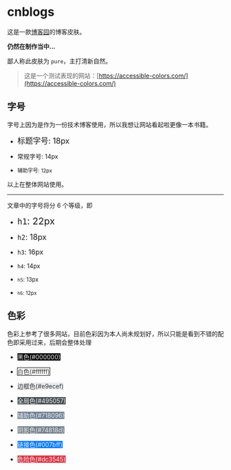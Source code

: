# cnblogs

这是一款[博客园](https://www.cnblogs.com/)的博客皮肤。

**仍然在制作当中...**

鄙人称此皮肤为 `pure`，主打清新自然。

> 这是一个测试表现的网站：[https://accessible-colors.com/](https://accessible-colors.com/)


## 字号

字号上因为是作为一份技术博客使用，所以我想让网站看起啦更像一本书籍。

- <span style="font-size: 18px">标题字号: 18px</span>

- <span style="font-size: 14px">常规字号: 14px</span>

- <span style="font-size: 12px">辅助字号: 12px</span>

以上在整体网站使用。

---

文章中的字号将分 6 个等级，即 

- <span style="font-size: 22px">`h1`: 22px</span>

- <span style="font-size: 18px">`h2`: 18px</span>

- <span style="font-size: 16px">`h3`: 16px</span>

- <span style="font-size: 14px">`h4`: 14px</span>

- <span style="font-size: 13px">`h5`: 13px</span>

- <span style="font-size: 12px">`h6`: 12px</span>


## 色彩

色彩上参考了很多网站，目前色彩因为本人尚未规划好，所以只能是看到不错的配色即采用过来，后期会整体处理

- <span style="width:6px;height:6px;background:#000;color:#eee">黑色(#000000)</span>

- <span style="width:6px;height:6px;background:#fff;color: #333;box-shadow:0 0 0 1px #000;">白色(#ffffff)</span>

- <span style="width:6px;height:6px;background:#e9ecef;color: #333;">边框色(#e9ecef)</span>

- <span style="width:6px;height:6px;background:#495057;color: #eee;">全局色(#495057)</span>

- <span style="width:6px;height:6px;background:#718096;color: #eee;">辅助色(#718096)</span>

- <span style="width:6px;height:6px;background:#74818d;color: #eee;">阴影色(#74818d)</span>

- <span style="width:6px;height:6px;background:#007bff;color: #eee;">链接色(#007bff)</span>

- <span style="width:6px;height:6px;background:#dc3545;color: #eee;">危险色(#dc3545)</span>
